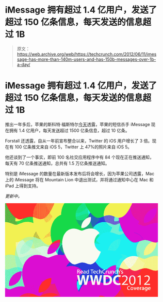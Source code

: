 # iMessage 拥有超过 1.4 亿用户，发送了超过 150 亿条信息，每天发送的信息超过 1B

> 原文：<https://web.archive.org/web/https://techcrunch.com/2012/06/11/imessage-has-more-than-140m-users-and-has-150b-messages-over-1b-a-day/>

# iMessage 拥有超过 1.4 亿用户，发送了超过 150 亿条信息，每天发送的信息超过 1B

推出一年多后，苹果的斯科特·福斯特尔[今天](https://web.archive.org/web/20230326025701/https://techcrunch.com/2012/06/11/live-from-apples-wwdc-2012-keynote/)透露，苹果的短信杀手 iMessage 现在拥有 1.4 亿用户，每天发送超过 1500 亿条信息，超过 10 亿条。

Forstall 还透露，自从一年前宣布整合以来，Twitter 的 iOS 用户增长了 3 倍。现在有 100 亿条推文来自 iOS 5，Twitter 上 47%的照片来自 iOS 5。

他还谈到了一个事实，即前 100 名社交应用程序中有 84 个现在正在推送通知，每天有 70 亿条推送通知，总共有 1.5 万亿条推送通知。

特别是 iMessage 的数量在最新版本发布后将会增长，因为苹果公司透露，Mac 上的 iMessage 将在 Mountain Lion 中退出测试，并将通过通知中心在 Mac 和 iPad 上得到支持。

*更新中。*

[![](img/b97f648ccc80d3207c33389aa4e40f3e.png "wwdc12")](https://web.archive.org/web/20230326025701/https://techcrunch.com/tag/wwdc/)